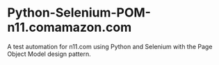 # Python-Selenium-POM-n11.comamazon.com
A test automation for n11.com using Python and Selenium with the Page Object Model design pattern.
